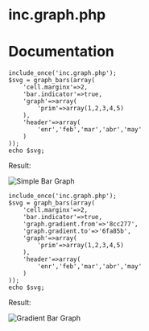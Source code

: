 inc.graph.php
=============

Documentation
=============


```
include_once('inc.graph.php');
$svg = graph_bars(array(
	'cell.marginx'=>2,
	'bar.indicator'=>true,
	'graph'=>array(
		'prim'=>array(1,2,3,4,5)
	),
	'header'=>array(
		'enr','feb','mar','abr','may'
	)
));
echo $svg;
```

Result:

![Simple Bar Graph](http://i.imgur.com/uuhzjo9.png "Simple Bar Graph")


```
include_once('inc.graph.php');
$svg = graph_bars(array(
	'cell.marginx'=>2,
	'bar.indicator'=>true,
	'graph.gradient.from'=>'8cc277',
	'graph.gradient.to'=>'6fa85b',
	'graph'=>array(
		'prim'=>array(1,2,3,4,5)
	),
	'header'=>array(
		'enr','feb','mar','abr','may'
	)
));
echo $svg;
```

Result:

![Gradient Bar Graph](http://i.imgur.com/oqPKWlW.png "Gradient Bar Graph")
